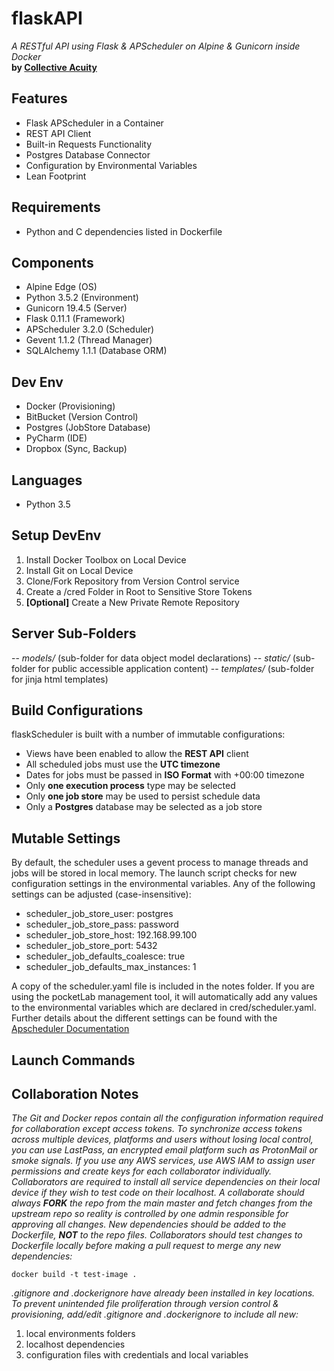 # flaskAPI 
_A RESTful API using Flask & APScheduler on Alpine & Gunicorn inside Docker_  
**by [Collective Acuity](http://collectiveacuity.com)**

## Features
- Flask APScheduler in a Container
- REST API Client
- Built-in Requests Functionality
- Postgres Database Connector
- Configuration by Environmental Variables
- Lean Footprint

## Requirements
- Python and C dependencies listed in Dockerfile

## Components
- Alpine Edge (OS)
- Python 3.5.2 (Environment)
- Gunicorn 19.4.5 (Server)
- Flask 0.11.1 (Framework)
- APScheduler 3.2.0 (Scheduler)
- Gevent 1.1.2 (Thread Manager)
- SQLAlchemy 1.1.1 (Database ORM)

## Dev Env
- Docker (Provisioning)
- BitBucket (Version Control)
- Postgres (JobStore Database)
- PyCharm (IDE)
- Dropbox (Sync, Backup)

## Languages
- Python 3.5

## Setup DevEnv
1. Install Docker Toolbox on Local Device
2. Install Git on Local Device
3. Clone/Fork Repository from Version Control service
4. Create a /cred Folder in Root to Sensitive Store Tokens
5. **[Optional]** Create a New Private Remote Repository

## Server Sub-Folders 
-- _models/_ (sub-folder for data object model declarations)
-- _static/_ (sub-folder for public accessible application content)
-- _templates/_ (sub-folder for jinja html templates)  

## Build Configurations
flaskScheduler is built with a number of immutable configurations:

- Views have been enabled to allow the **REST API** client
- All scheduled jobs must use the **UTC timezone**
- Dates for jobs must be passed in **ISO Format** with +00:00 timezone
- Only **one execution process** type may be selected
- Only **one job store** may be used to persist schedule data
- Only a **Postgres** database may be selected as a job store

## Mutable Settings
By default, the scheduler uses a gevent process to manage threads and jobs will be stored in local memory. The launch script checks for new configuration settings in the environmental variables. Any of the following settings can be adjusted (case-insensitive):

- scheduler_job_store_user: postgres
- scheduler_job_store_pass: password
- scheduler_job_store_host: 192.168.99.100
- scheduler_job_store_port: 5432
- scheduler_job_defaults_coalesce: true
- scheduler_job_defaults_max_instances: 1

A copy of the scheduler.yaml file is included in the notes folder. If you are using the pocketLab management tool, it will automatically add any values to the environmental variables which are declared in cred/scheduler.yaml. Further details about the different settings can be found with the [Apscheduler Documentation](https://apscheduler.readthedocs.io/en/latest/index.html)
 
## Launch Commands

## Collaboration Notes
_The Git and Docker repos contain all the configuration information required for collaboration except access tokens. To synchronize access tokens across multiple devices, platforms and users without losing local control, you can use LastPass, an encrypted email platform such as ProtonMail or smoke signals. If you use any AWS services, use AWS IAM to assign user permissions and create keys for each collaborator individually. Collaborators are required to install all service dependencies on their local device if they wish to test code on their localhost. A collaborate should always **FORK** the repo from the main master and fetch changes from the upstream repo so reality is controlled by one admin responsible for approving all changes. New dependencies should be added to the Dockerfile, **NOT** to the repo files. Collaborators should test changes to Dockerfile locally before making a pull request to merge any new dependencies:_  

```
docker build -t test-image .
```

_.gitignore and .dockerignore have already been installed in key locations. To prevent unintended file proliferation through version control & provisioning, add/edit .gitignore and .dockerignore to include all new:_  

1. local environments folders
2. localhost dependencies
3. configuration files with credentials and local variables